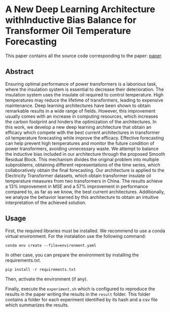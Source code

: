 # A New Deep Learning Architecture withInductive Bias Balance for Transformer Oil Temperature Forecasting

This paper contains all the source code corresponding to the paper: [paper](https://journalofbigdata.springeropen.com/counter/pdf/10.1186/s40537-023-00745-0.pdf).

## Abstract
Ensuring optimal performance of power transformers is a laborious task, where the insulation system is essential to decrease their deterioration. The insulation system uses the insulate oil required to control temperature. High temperatures may reduce the lifetime of transformers, leading to expensive maintenance. Deep learning architectures have been shown to obtain remarkable results in a wide range of fields. However, this improvement usually comes with an increase in computing resources, which increases the carbon footprint and hinders the optimization of the architectures. In this work, we develop a new deep learning architecture that obtain an efficacy which compete with the best current architectures in transformer oil temperature forecasting while improve the efficacy. Effective forecasting can help prevent high temperatures and monitor the future condition of power transformers, avoiding unnecessary waste. We attempt to balance the inductive bias included in our architecture through the proposed Smooth Residual Block. This mechanism divides the original problem into multiple subproblems, obtaining different representations of the time series, which collaboratively obtain the final forecasting. Our architecture is applied to the Electricity Transformer datasets, which obtain transformer insulate oil temperature measures from two transformers in China. The results achieve a 13\% improvement in MSE and a 57\% improvement in performance compared to, as far as we know, the best current architectures. Additionally, we analyze the behavior learned by this architecture to obtain an intuitive interpretation of the achieved solution.

## Usage
First, the required libraries must be installed. We recommend to use a conda virtual environment. For the instalation use the following command:

`conda env create --file=environment.yaml`

In other case, you can prepare the environment by installing the requirements.txt.

`pip install -r requirements.txt`

Then, activate the environment (if any).

Finally, execute the `experiment.sh` which is configured to reproduce the results in the paper writing the results in the `result` folder. This folder contains a folder for each experiment identified by its hash and a csv file which summarizes the results.
